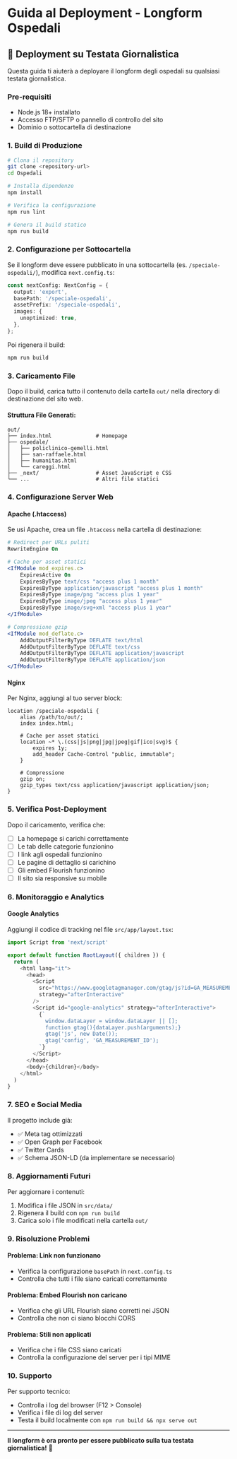 # Guida al Deployment - Longform Ospedali

## 🚀 Deployment su Testata Giornalistica

Questa guida ti aiuterà a deployare il longform degli ospedali su qualsiasi testata giornalistica.

### Pre-requisiti

- Node.js 18+ installato
- Accesso FTP/SFTP o pannello di controllo del sito
- Dominio o sottocartella di destinazione

### 1. Build di Produzione

```bash
# Clona il repository
git clone <repository-url>
cd Ospedali

# Installa dipendenze
npm install

# Verifica la configurazione
npm run lint

# Genera il build statico
npm run build
```

### 2. Configurazione per Sottocartella

Se il longform deve essere pubblicato in una sottocartella (es. `/speciale-ospedali/`), modifica `next.config.ts`:

```typescript
const nextConfig: NextConfig = {
  output: 'export',
  basePath: '/speciale-ospedali',
  assetPrefix: '/speciale-ospedali',
  images: {
    unoptimized: true,
  },
};
```

Poi rigenera il build:
```bash
npm run build
```

### 3. Caricamento File

Dopo il build, carica tutto il contenuto della cartella `out/` nella directory di destinazione del sito web.

#### Struttura File Generati:
```
out/
├── index.html              # Homepage
├── ospedale/
│   ├── policlinico-gemelli.html
│   ├── san-raffaele.html
│   ├── humanitas.html
│   └── careggi.html
├── _next/                  # Asset JavaScript e CSS
└── ...                     # Altri file statici
```

### 4. Configurazione Server Web

#### Apache (.htaccess)

Se usi Apache, crea un file `.htaccess` nella cartella di destinazione:

```apache
# Redirect per URLs puliti
RewriteEngine On

# Cache per asset statici
<IfModule mod_expires.c>
    ExpiresActive On
    ExpiresByType text/css "access plus 1 month"
    ExpiresByType application/javascript "access plus 1 month"
    ExpiresByType image/png "access plus 1 year"
    ExpiresByType image/jpeg "access plus 1 year"
    ExpiresByType image/svg+xml "access plus 1 year"
</IfModule>

# Compressione gzip
<IfModule mod_deflate.c>
    AddOutputFilterByType DEFLATE text/html
    AddOutputFilterByType DEFLATE text/css
    AddOutputFilterByType DEFLATE application/javascript
    AddOutputFilterByType DEFLATE application/json
</IfModule>
```

#### Nginx

Per Nginx, aggiungi al tuo server block:

```nginx
location /speciale-ospedali {
    alias /path/to/out/;
    index index.html;
    
    # Cache per asset statici
    location ~* \.(css|js|png|jpg|jpeg|gif|ico|svg)$ {
        expires 1y;
        add_header Cache-Control "public, immutable";
    }
    
    # Compressione
    gzip on;
    gzip_types text/css application/javascript application/json;
}
```

### 5. Verifica Post-Deployment

Dopo il caricamento, verifica che:

- [ ] La homepage si carichi correttamente
- [ ] Le tab delle categorie funzionino
- [ ] I link agli ospedali funzionino
- [ ] Le pagine di dettaglio si carichino
- [ ] Gli embed Flourish funzionino
- [ ] Il sito sia responsive su mobile

### 6. Monitoraggio e Analytics

#### Google Analytics

Aggiungi il codice di tracking nel file `src/app/layout.tsx`:

```typescript
import Script from 'next/script'

export default function RootLayout({ children }) {
  return (
    <html lang="it">
      <head>
        <Script
          src="https://www.googletagmanager.com/gtag/js?id=GA_MEASUREMENT_ID"
          strategy="afterInteractive"
        />
        <Script id="google-analytics" strategy="afterInteractive">
          {`
            window.dataLayer = window.dataLayer || [];
            function gtag(){dataLayer.push(arguments);}
            gtag('js', new Date());
            gtag('config', 'GA_MEASUREMENT_ID');
          `}
        </Script>
      </head>
      <body>{children}</body>
    </html>
  )
}
```

### 7. SEO e Social Media

Il progetto include già:

- ✅ Meta tag ottimizzati
- ✅ Open Graph per Facebook
- ✅ Twitter Cards
- ✅ Schema JSON-LD (da implementare se necessario)

### 8. Aggiornamenti Futuri

Per aggiornare i contenuti:

1. Modifica i file JSON in `src/data/`
2. Rigenera il build con `npm run build`
3. Carica solo i file modificati nella cartella `out/`

### 9. Risoluzione Problemi

#### Problema: Link non funzionano
- Verifica la configurazione `basePath` in `next.config.ts`
- Controlla che tutti i file siano caricati correttamente

#### Problema: Embed Flourish non caricano
- Verifica che gli URL Flourish siano corretti nei JSON
- Controlla che non ci siano blocchi CORS

#### Problema: Stili non applicati
- Verifica che i file CSS siano caricati
- Controlla la configurazione del server per i tipi MIME

### 10. Supporto

Per supporto tecnico:
- Controlla i log del browser (F12 > Console)
- Verifica i file di log del server
- Testa il build localmente con `npm run build && npx serve out`

---

**Il longform è ora pronto per essere pubblicato sulla tua testata giornalistica!** 🎉